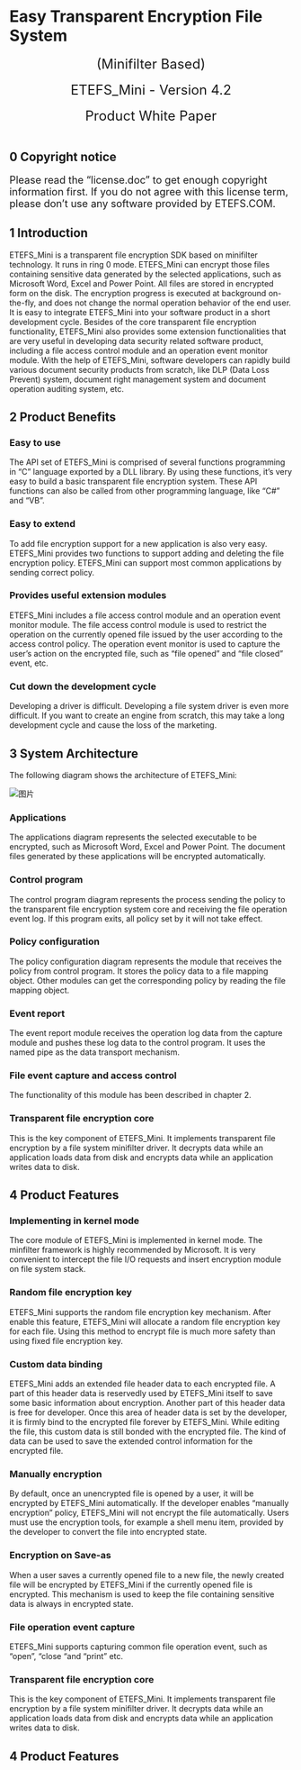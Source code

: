 
# Easy Transparent Encryption File System
<center><font size=5>(Minifilter Based)</font></center><br> 
<center><font size=5>ETEFS_Mini - Version 4.2</font></center> <br>
<center><font size=5>Product White Paper</font></center> <br>

## 0 Copyright notice
<p align="left"><font size=4>
Please read the “license.doc” to get enough copyright information first. If you do not agree with this license term, please don’t use any software provided by ETEFS.COM.</p></font>

## 1 Introduction
ETEFS_Mini is a transparent file encryption SDK based on minifilter technology. It runs in ring 0 mode. ETEFS_Mini can encrypt those files containing sensitive data generated by the selected applications, such as Microsoft Word, Excel and Power Point. All files are stored in encrypted form on the disk. The encryption progress is executed at background on-the-fly, and does not change the normal operation behavior of the end user. It is easy to integrate ETEFS_Mini into your software product in a short development cycle. Besides of the core transparent file encryption functionality, ETEFS_Mini also provides some extension functionalities that are very useful in developing data security related software product, including a file access control module and an operation event monitor module. With the help of ETEFS_Mini, software developers can rapidly build various document security products from scratch, like DLP (Data Loss Prevent) system, document right management system and document operation auditing system, etc. 
## 2 Product Benefits
### Easy to use
The API set of ETEFS_Mini is comprised of several functions programming in “C” language exported by a DLL library. By using these functions, it’s very easy to build a basic transparent file encryption system. These API functions can also be called from other programming language, like “C#” and “VB”.
### Easy to extend
To add file encryption support for a new application is also very easy. ETEFS_Mini provides two functions to support adding and deleting the file encryption policy. ETEFS_Mini can support most common applications by sending correct policy.
### Provides useful extension modules 
ETEFS_Mini includes a file access control module and an operation event monitor module. The file access control module is used to restrict the operation on the currently opened file issued by the user according to the access control policy. The operation event monitor is used to capture the user’s action on the encrypted file, such as “file opened” and “file closed” event, etc. 
### Cut down the development cycle
Developing a driver is difficult. Developing a file system driver is even more difficult. If you want to create an engine from scratch, this may take a long development cycle and cause the loss of the marketing.
## 3 System Architecture
The following diagram shows the architecture of ETEFS_Mini:

![图片](https://user-images.githubusercontent.com/39994647/109901419-0264bf00-7cd4-11eb-95d0-130e655676c6.png)
### Applications
The applications diagram represents the selected executable to be encrypted, such as Microsoft Word, Excel and Power Point. The document files generated by these applications will be encrypted automatically.

### Control program
The control program diagram represents the process sending the policy to the transparent file encryption system core and receiving the file operation event log. If this program exits, all policy set by it will not take effect.

### Policy configuration
The policy configuration diagram represents the module that receives the policy from control program. It stores the policy data to a file mapping object. Other modules can get the corresponding policy by reading the file mapping object.

### Event report
The event report module receives the operation log data from the capture module and pushes these log data to the control program. It uses the named pipe as the data transport mechanism.

### File event capture and access control
The functionality of this module has been described in chapter 2.

### Transparent file encryption core
This is the key component of ETEFS_Mini. It implements transparent file encryption by a file system minifilter driver. It decrypts data while an application loads data from disk and encrypts data while an application writes data to disk.

## 4 Product Features 
### Implementing in kernel mode
The core module of ETEFS_Mini is implemented in kernel mode. The minfilter framework is highly recommended by Microsoft. It is very convenient to intercept the file I/O requests and insert encryption module on file system stack. 

### Random file encryption key
ETEFS_Mini supports the random file encryption key mechanism. After enable this feature, ETEFS_Mini will allocate a random file encryption key for each file. Using this method to encrypt file is much more safety than using fixed file encryption key.

### Custom data binding
ETEFS_Mini adds an extended file header data to each encrypted file. A part of this header data is reservedly used by ETEFS_Mini itself to save some basic information about encryption. Another part of this header data is free for developer. Once this area of header data is set by the developer, it is firmly bind to the encrypted file forever by ETEFS_Mini. While editing the file, this custom data is still bonded with the encrypted file. The kind of data can be used to save the extended control information for the encrypted file.

### Manually encryption
By default, once an unencrypted file is opened by a user, it will be encrypted by ETEFS_Mini automatically. If the developer enables “manually encryption” policy, ETEFS_Mini will not encrypt the file automatically. Users must use the encryption tools, for example a shell menu item, provided by the developer to convert the file into encrypted state.

### Encryption on Save-as 
When a user saves a currently opened file to a new file, the newly created file will be encrypted by ETEFS_Mini if the currently opened file is encrypted. This mechanism is used to keep the file containing sensitive data is always in encrypted state.

### File operation event capture
ETEFS_Mini supports capturing common file operation event, such as “open”, “close “and “print” etc.

### Transparent file encryption core
This is the key component of ETEFS_Mini. It implements transparent file encryption by a file system minifilter driver. It decrypts data while an application loads data from disk and encrypts data while an application writes data to disk.

## 4 Product Features 
